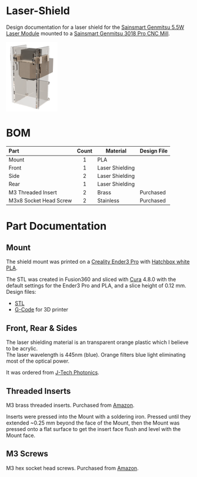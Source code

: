 # Laser-Shield
Design documentation for a laser shield for the [Sainsmart Genmitsu 5.5W Laser Module](https://www.sainsmart.com/collections/cnc-machines/products/sainsmart-blue-laser-module-kit) mounted to a [Sainsmart Genmitsu 3018 Pro CNC Mill](https://www.sainsmart.com/collections/cnc-machines/products/sainsmart-genmitsu-cnc-router-pro-diy-kit).

![Laser Shield Rendering](https://github.com/doug-harriman/Laser-Shield/blob/main/images/Laser-Shield-small.png)


# BOM
|Part|Count|Material|Design File|
|:---| :-: |--------|-----------|
|Mount| 1 | PLA  ||
|Front| 1 |Laser Shielding||
|Side| 2 |Laser Shielding||
|Rear| 1 |Laser Shielding||
|M3 Threaded Insert| 2 | Brass | Purchased |
|M3x8 Socket Head Screw| 2 | Stainless | Purchased |

# Part Documentation

## Mount 
The shield mount was printed on a [Creality Ender3 Pro](https://www.creality3dofficial.com/products/creality-ender-3-pro-3d-printer) with [Hatchbox white PLA](https://www.amazon.com/gp/product/B00J0GMMP6/).

The STL was created in Fusion360 and sliced with [Cura](https://ultimaker.com/software/ultimaker-cura) 4.8.0 with the default settings for the Ender3 Pro and PLA, and a slice height of 0.12 mm.  Design files:
* [STL](mfg/Shield-Mount.stl)
* [G-Code](mfg/Shield-Mount.gcode) for 3D printer

## Front, Rear & Sides
The laser shielding material is an transparent orange plastic which I believe to be acrylic.  
The laser wavelength is 445nm (blue).  Orange filters blue light eliminating most of the optical power.

It was ordered from [J-Tech Photonics](https://jtechphotonics.com/?product=445nm-laser-shielding).

## Threaded Inserts
M3 brass threaded inserts.  Purchased from [Amazon](https://www.amazon.com/gp/product/B07H2RWRW4/).

Inserts were pressed into the Mount with a soldering iron.  Pressed until they extended ~0.25 mm beyond the face of the Mount, then the Mount was pressed onto a flat surface to get the insert face flush and level with the Mount face.

## M3 Screws 
M3 hex socket head screws. Purchased from [Amazon](https://www.amazon.com/gp/product/B014OO5KQG).


